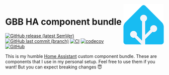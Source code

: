 <img align="right" width="128" height="128" src="icon.svg">

<h1>GBB HA component bundle</h1>

[![GitHub release (latest SemVer)](https://img.shields.io/github/v/release/gbbirkisson/gbb-ha)](https://github.com/gbbirkisson/gbb-ha/releases)
[![GitHub last commit (branch)](https://img.shields.io/github/last-commit/gbbirkisson/gbb-ha/main)](https://github.com/gbbirkisson/gbb-ha/commits/main)
[![CI](https://github.com/gbbirkisson/gbb-ha/actions/workflows/ci.yml/badge.svg?branch=main)](https://github.com/gbbirkisson/gbb-ha/actions/workflows/ci.yml)
[![codecov](https://codecov.io/github/gbbirkisson/gbb-ha/branch/main/graph/badge.svg?token=5VQHEBQ7JV)](https://codecov.io/github/gbbirkisson/gbb-ha)
[![GitHub](https://img.shields.io/github/license/gbbirkisson/gbb-ha)](https://github.com/gbbirkisson/gbb-ha/blob/main/LICENSE)

This is my humble [Home Assistant](https://www.home-assistant.io/) custom component bundle.
These are components that I use in my personal setup. Feel free to use them if you want! But you
can expect breaking changes 😇
